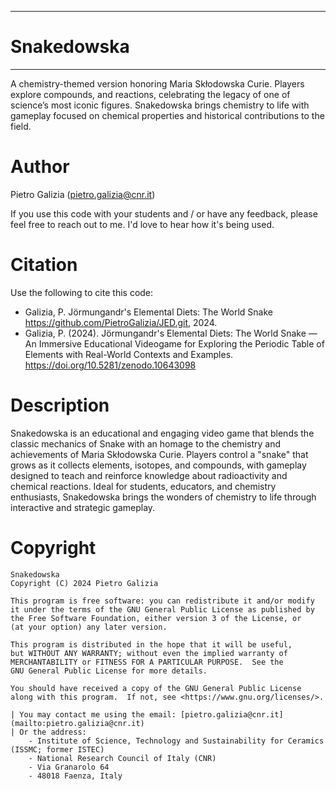 *****
# Snakedowska
*****
A chemistry-themed version honoring Maria Skłodowska Curie. Players explore  compounds, and reactions, celebrating the legacy of one of science’s most iconic figures. Snakedowska brings chemistry to life with gameplay focused on chemical properties and historical contributions to the field.

Author
======
Pietro Galizia ([pietro.galizia@cnr.it](mailto:pietro.galizia@cnr.it))

If you use this code with your students and / or have any feedback, please feel free to reach out to me. I'd love to hear how it's being used.

Citation
========
Use the following to cite this code:

- Galizia, P. Jörmungandr's Elemental Diets: The World Snake https://github.com/PietroGalizia/JED.git, 2024.
- Galizia, P. (2024). Jörmungandr's Elemental Diets: The World Snake — An Immersive Educational Videogame for Exploring the Periodic Table of Elements with Real-World Contexts and Examples. https://doi.org/10.5281/zenodo.10643098

Description
========
Snakedowska is an educational and engaging video game that blends the classic mechanics of Snake with an homage to the chemistry and achievements of Maria Skłodowska Curie. Players control a "snake" that grows as it collects elements, isotopes, and compounds, with gameplay designed to teach and reinforce knowledge about radioactivity and chemical reactions. Ideal for students, educators, and chemistry enthusiasts, Snakedowska brings the wonders of chemistry to life through interactive and strategic gameplay.

Copyright
=========

    Snakedowska
    Copyright (C) 2024 Pietro Galizia

    This program is free software: you can redistribute it and/or modify
    it under the terms of the GNU General Public License as published by
    the Free Software Foundation, either version 3 of the License, or
    (at your option) any later version.

    This program is distributed in the hope that it will be useful,
    but WITHOUT ANY WARRANTY; without even the implied warranty of
    MERCHANTABILITY or FITNESS FOR A PARTICULAR PURPOSE.  See the 
    GNU General Public License for more details.

    You should have received a copy of the GNU General Public License
    along with this program.  If not, see <https://www.gnu.org/licenses/>.

    | You may contact me using the email: [pietro.galizia@cnr.it](mailto:pietro.galizia@cnr.it)
    | Or the address:
        - Institute of Science, Technology and Sustainability for Ceramics (ISSMC; former ISTEC)  
        - National Research Council of Italy (CNR)  
        - Via Granarolo 64  
        - 48018 Faenza, Italy  
